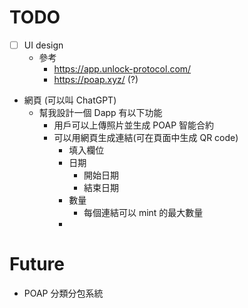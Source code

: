 # TODO
- [ ] UI design
  - 參考
    - https://app.unlock-protocol.com/
    - https://poap.xyz/ (?)
- 網頁 (可以叫 ChatGPT)
  - 幫我設計一個 Dapp 有以下功能
    - 用戶可以上傳照片並生成 POAP 智能合約
    - 可以用網頁生成連結(可在頁面中生成 QR code) 
      - 填入欄位
      - 日期
        - 開始日期
        - 結束日期
      - 數量
        - 每個連結可以 mint 的最大數量
      - 

# Future
- POAP 分類分包系統